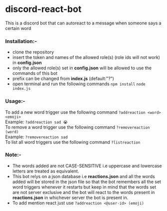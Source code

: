 # discord-react-bot
This is a discord bot that can autoreact to a message when someone says a certain word 

### Installation:-
- clone the repository
- insert the token and names of the allowed role(s) (role ids will not work) in **config.json**
- only the allowed role(s) set in **config.json** will be allowed to use the commands of this bot
- prefix can be changed from **index.js** (default:"?")
- open terminal and run the following commands 
`npm install`
`node index.js`
### Usage:-
To add a new word trigger use the following command
`?addreaction <word> <emoji>`
<br>
Example: `?addreaction sad 😭`
<br/>
To remove a word trigger use the following command
`?removereaction (word)`
<br>
Example: `?removereaction sad`
<br/>
To list all word triggers use the following command
`?listreaction`

### Note:-
- The words added are not CASE-SENSITIVE i.e uppercase and lowercase letters are treated as equivalent.
- This bot relys on a json database i.e **reactions.json** and all the words added will be stored in the json file so that the bot remembers all the set word triggers whenever it restarts but keep in mind that the words set are not server exclusive and the bot will react to the words present in **reactions.json** in whichever server the bot is present in.
- To add mention react just use `?addreaction <@user-id> (emoji)`
